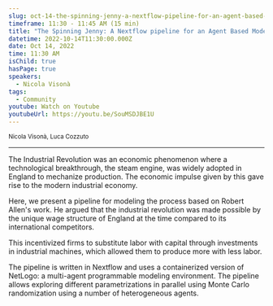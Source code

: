 ```yaml
---
slug: oct-14-the-spinning-jenny-a-nextflow-pipeline-for-an-agent-based-model-of-the-first-industrial-revolution
timeframe: 11:30 - 11:45 AM (15 min)
title: "The Spinning Jenny: A Nextflow pipeline for an Agent Based Model of the First Industrial Revolution"
datetime: 2022-10-14T11:30:00.000Z
date: Oct 14, 2022
time: 11:30 AM
isChild: true
hasPage: true
speakers:
  - Nicola Visonà
tags:
  - Community
youtube: Watch on Youtube
youtubeUrl: https://youtu.be/SouMSDJBE1U
---
```

<div className="mb-4">
  <small className="typo-small">
    Nicola Visonà, Luca Cozzuto
  </small>
</div>

<hr className="border-t border-gray-50 mb-4 opacity-20" />

The Industrial Revolution was an economic phenomenon where a technological breakthrough, the steam engine, was widely adopted in England to mechanize production. The economic impulse given by this gave rise to the modern industrial economy.

Here, we present a pipeline for modeling the process based on Robert Allen's work. He argued that the industrial revolution was made possible by the unique wage structure of England at the time compared to its international competitors.

This incentivized firms to substitute labor with capital through investments in industrial machines, which allowed them to produce more with less labor.

The pipeline is written in Nextflow and uses a containerized version of NetLogo: a multi-agent programmable modeling environment. The pipeline allows exploring different parametrizations in parallel using Monte Carlo randomization using a number of heterogeneous agents.
